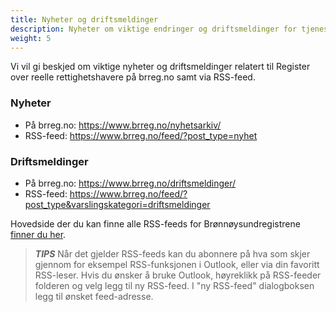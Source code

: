 ```yaml
---
title: Nyheter og driftsmeldinger
description: Nyheter om viktige endringer og driftsmeldinger for tjenestene
weight: 5
---
```


Vi vil gi beskjed om viktige nyheter og driftsmeldinger relatert til Register over reelle rettighetshavere på brreg.no samt via RSS-feed.

### Nyheter

* På brreg.no: https://www.brreg.no/nyhetsarkiv/
* RSS-feed: https://www.brreg.no/feed/?post_type=nyhet

### Driftsmeldinger

* På brreg.no: https://www.brreg.no/driftsmeldinger/
* RSS-feed: https://www.brreg.no/feed/?post_type&varslingskategori=driftsmeldinger

Hovedside der du kan finne alle RSS-feeds for
Brønnøysundregistrene [finner du her](https://www.brreg.no/produkter-og-tjenester/rss-feed/).

> **_TIPS_** Når det gjelder RSS-feeds kan du abonnere på hva som skjer gjennom for eksempel RSS-funksjonen i Outlook,
> eller via din favoritt RSS-leser. Hvis du ønsker å bruke Outlook, høyreklikk på RSS-feeder folderen og velg legg til ny
> RSS-feed. I "ny RSS-feed" dialogboksen legg til ønsket feed-adresse.

